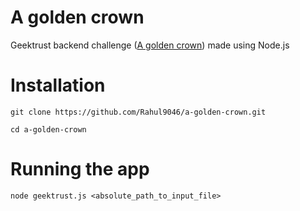 # A golden crown

Geektrust backend challenge ([A golden crown](https://www.geektrust.in/coding-problem/backend/tame-of-thrones)) made using Node.js


# Installation  
````
git clone https://github.com/Rahul9046/a-golden-crown.git

cd a-golden-crown

````
# Running the app
````
node geektrust.js <absolute_path_to_input_file>
````

